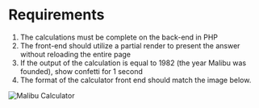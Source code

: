 # Requirements

1. The calculations must be complete on the back-end in PHP
2. The front-end should utilize a partial render to present the answer without reloading the entire page
3. If the output of the calculation is equal to 1982 (the year Malibu was founded), show confetti for 1 second
4. The format of the calculator front end should match the image below.

![Malibu Calculator](https://i.imgur.com/bVkhqDy.png)
